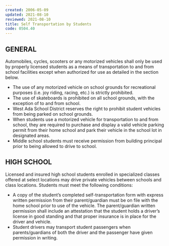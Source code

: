 ```yaml
---
created: 2006-05-09
updated: 2021-08-10
reviewed: 2021-08-10
title: Self Transportation by Students
code: 0504.40
---
```



## GENERAL
Automobiles, cycles, scooters or any motorized vehicles shall only be used by properly licensed students as a means of transportation to and from school facilities except when authorized for use as detailed in the section below.

- The use of any motorized vehicle on school grounds for recreational purposes (i.e. joy riding, racing, etc.) is strictly prohibited.
- The use of skateboards is prohibited on all school grounds, with the exception of to and from school.
- West Ada School District reserves the right to prohibit student vehicles from being parked on school grounds.
- When students use a motorized vehicle for transportation to and from school, they are required to purchase and display a valid vehicle parking permit from their home school and park their vehicle in the school lot in designated areas.
- Middle school students must receive permission from building principal prior to being allowed to drive to school.

## HIGH SCHOOL
Licensed and insured high school students enrolled in specialized classes offered at select locations may drive private vehicles between schools and class locations. Students must meet the following conditions:
- A copy of the student’s completed self-transportation form with express written permission from their parent/guardian must be on file with the home school prior to use of the vehicle. The parent/guardian written permission shall include an attestation that the student holds a driver’s license in good standing and that proper insurance is in place for the driver and vehicle.
- Student drivers may transport student passengers when parents/guardians of both the driver and the passenger have given permission in writing.
